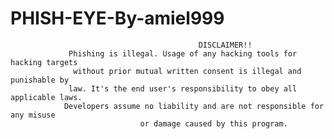 # PHISH-EYE-By-amiel999

                                              DISCLAIMER!!
                 Phishing is illegal. Usage of any hacking tools for hacking targets
                  without prior mutual written consent is illegal and punishable by
                 law. It's the end user's responsibility to obey all applicable laws.
                Developers assume no liability and are not responsible for any misuse
                                 or damage caused by this program.
